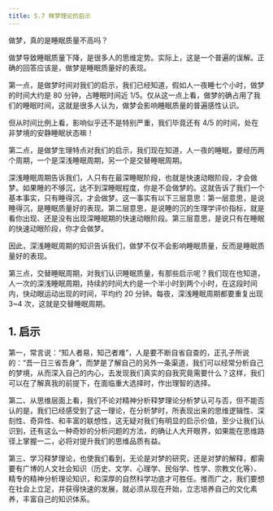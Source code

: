 ```yaml
---
title: 5.7 释梦理论的启示
---
```


做梦，真的是睡眠质量不高吗？

做梦导致睡眠质量下降，是很多人的思维定势。实际上，这是一个普遍的误解。正确的回答应该是，做梦是睡眠质量好的表现。 

第一点，是做梦时间对我们的启示，我们已经知道，假如人一夜睡七个小时，做梦的时间大约是 80 分钟，占睡眠时间近 1/5。仅从这一点上看，做梦的确占用了我们的睡眠时间，这就是很多人认为，做梦会影响睡眠质量的普遍感性认识。 

但从时间比例上看，影响似乎还不是特别严重，我们毕竟还有 4/5 的时间，处在非梦境的安静睡眠状态嘛！ 

第二点，是做梦生理特点对我们的启示，我们现在知道，人一夜的睡眠，要经历两个周期，一个是深浅睡眠周期，另一个是交替睡眠周期。 

深浅睡眠周期告诉我们，人只有在最深睡眠阶段，也就是快速动眼阶段，才会做梦。如果睡的不够沉，达不到深睡眠程度，你是不会做梦的。这就告诉了我们一个基本事实，只有睡得沉，才会做梦。这一事实有以下三层意思：第一层意思，是说睡得沉，是睡眠质量好的表现。第二层意思，是说睡的沉的生理学评价指标，就是看你出现、还是没有出现深睡眠期的快速动眼阶段。第三层意思，是说只有在睡眠的快速动眼阶段，你才会做梦。 

因此，深浅睡眠周期的知识告诉我们，做梦不仅不会影响睡眠质量，反而是睡眠质量好的表现。 

第三点，交替睡眠周期，对我们认识睡眠质量，有那些启示呢？我们现在也知道，人一次的深浅睡眠周期，持续的时间大约是一个半小时到两个小时，在这段时间内，快动眼运动出现的时间，平均约 20 分钟。每夜，深浅睡眠周期都要重复出现 3~4 次，这就是交替睡眠周期。 

## 1. 启示

第一，常言说：“知人者易，知己者难”，人是要不断自省自查的，正孔子所说的：“吾一日三省吾身”，而梦是了解自己的另外一条渠道，我们可以经常分析自己的梦境，从而深入自己的内心，去发现我们真实的自我究竟需要什么？这样，我们可以在了解真我的前提下，在面临重大选择时，作出理智的选择。 

第二、从思维层面上看，我们不论对精神分析释梦理论分析梦认可与否，但不能否认的是，我们已经感受到了这一理论，在分析梦时，所表现出来的思维逻辑性、深刻性、奇异性、和丰富的联想性，这无疑对我们有明显的启示价值，至少让我们认识到，还有这么一种奇妙的分析问题的方法，的确让人大开眼界，如果能在思维路径上掌握一二，必将对提升我们的思维品质有益。 

第三、学习释梦理论，也使我们看到，无论是对梦的研究，还是对梦的解释，都需要有广博的人文社会知识（历史、文学、心理学、民俗学、性学、宗教文化等）、精专的精神分析理论知识，和深厚的自然科学功底才可胜任。推而广之，我们要想在社会上立足，并获得快速的发展，就必须从现在开始，立志培养自己的文化素养，丰富自己的知识体系。


 